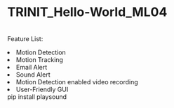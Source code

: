 # TRINIT_Hello-World_ML04
<br>Feature List:
<li>Motion Detection</li>
<li>Motion Tracking</li>
<li>Email Alert</li>
<li>Sound Alert</li>
<li>Motion Detection enabled video recording</li>
<li>User-Friendly GUI</li>
pip install playsound
